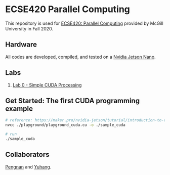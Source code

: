 # ECSE420 Parallel Computing  
This repository is used for [ECSE420: Parallel Computing](https://www.mcgill.ca/study/2020-2021/courses/ecse-420) provided by McGill University in Fall 2020.  

## Hardware  
All codes are developed, compiled, and tested on a [Nvidia Jetson Nano](https://www.nvidia.com/en-us/autonomous-machines/embedded-systems/jetson-nano/).

## Labs  
1. [Lab 0 - Simple CUDA Processing](./labs/lab0)   

## Get Started: The first CUDA programming example  
```bash
# reference: https://maker.pro/nvidia-jetson/tutorial/introduction-to-cuda-programming-with-jetson-nano
nvcc ./playground/playground_cuda.cu -o ./sample_cuda

# run
./sample_cuda
```

## Collaborators  
[Pengnan](https://github.com/Catosine) and [Yuhang](https://github.com/yuhang-z).  

